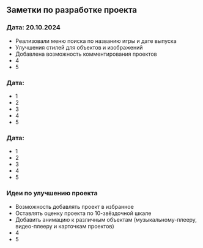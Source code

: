 ## Заметки по разработке проекта

### Дата: 20.10.2024

- Реализовали меню поиска по названию игры и дате выпуска
- Улучшения стилей для объектов и изображений
- Добавлена возможность комментирования проектов
- 4
- 5

### Дата: 

- 1
- 2
- 3
- 4
- 5

### Дата: 

- 1
- 2
- 3
- 4
- 5


### Идеи по улучшению проекта

- Возможность добавлять проект в избранное
- Оставлять оценку проекта по 10-звёздочной шкале
- Добавить анимацию к различным объектам (музыкальному-плееру, видео-плееру и карточкам проектов)
- 4
- 5
